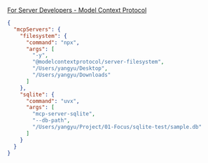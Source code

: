 


[For Server Developers - Model Context Protocol](https://modelcontextprotocol.io/quickstart/server)



```json
{
  "mcpServers": {
    "filesystem": {
      "command": "npx",
      "args": [
        "-y",
        "@modelcontextprotocol/server-filesystem",
        "/Users/yangyu/Desktop",
        "/Users/yangyu/Downloads"
      ]
    },
    "sqlite": {
      "command": "uvx",
      "args": [
        "mcp-server-sqlite",
        "--db-path",
        "/Users/yangyu/Project/01-Focus/sqlite-test/sample.db"
      ]
    }
  }
}

```